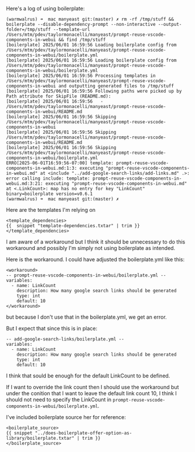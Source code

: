 Here's a log of using boilerplate:

```
(warmwalrus) ➜  mac manyeast git:(master) ✗ rm -rf /tmp/stuff && boilerplate --disable-dependency-prompt --non-interactive --output-folder=/tmp/stuff --template-url /Users/mtm/pdev/taylormonacelli/manyeast/prompt-reuse-vscode-components-in-webui && find /tmp/stuff
[boilerplate] 2025/06/01 16:59:56 Loading boilerplate config from /Users/mtm/pdev/taylormonacelli/manyeast/prompt-reuse-vscode-components-in-webui/boilerplate.yml
[boilerplate] 2025/06/01 16:59:56 Loading boilerplate config from /Users/mtm/pdev/taylormonacelli/manyeast/prompt-reuse-vscode-components-in-webui/boilerplate.yml
[boilerplate] 2025/06/01 16:59:56 Processing templates in /Users/mtm/pdev/taylormonacelli/manyeast/prompt-reuse-vscode-components-in-webui and outputting generated files to /tmp/stuff
[boilerplate] 2025/06/01 16:59:56 Following paths were picked up by Path attribute for SkipFile (README.md):
[boilerplate] 2025/06/01 16:59:56 	- /Users/mtm/pdev/taylormonacelli/manyeast/prompt-reuse-vscode-components-in-webui/README.md
[boilerplate] 2025/06/01 16:59:56 Skipping /Users/mtm/pdev/taylormonacelli/manyeast/prompt-reuse-vscode-components-in-webui
[boilerplate] 2025/06/01 16:59:56 Skipping /Users/mtm/pdev/taylormonacelli/manyeast/prompt-reuse-vscode-components-in-webui/README.md
[boilerplate] 2025/06/01 16:59:56 Skipping /Users/mtm/pdev/taylormonacelli/manyeast/prompt-reuse-vscode-components-in-webui/boilerplate.yml
ERRO[2025-06-01T16:59:56-07:00] template: prompt-reuse-vscode-components-in-webui.md:1:3: executing "prompt-reuse-vscode-components-in-webui.md" at <include "../add-google-search-links/add-links.md" .>: error calling include: template: prompt-reuse-vscode-components-in-webui.md:3:21: executing "prompt-reuse-vscode-components-in-webui.md" at <.LinkCount>: map has no entry for key "LinkCount"  binary=boilerplate version=v0.6.1
(warmwalrus) ➜  mac manyeast git:(master) ✗ 
```

Here are the templates I'm relying on

```
<template_dependencies>
{{  snippet "template-dependencies.txtar" | trim }}
</template_dependencies>
```

I am aware of a workaround but I think it should be unnecessary to do this workaround and possibly I'm simply not using boilerplate as intended.

Here is the workaround.  I could have adjusted the boilerplate.yml like this:

```
<workaround>
-- prompt-reuse-vscode-components-in-webui/boilerplate.yml --
variables:
  - name: LinkCount
    description: How many google search links should be generated
    type: int
    default: 10
</workaround>
```

but because I don't use that in the boilerplate.yml, we get an error.

But I expect that since this is in place:

```
-- add-google-search-links/boilerplate.yml --
variables:
  - name: LinkCount
    description: How many google search links should be generated
    type: int
    default: 10
```

I think that sould be enough for the default LinkCount to be defined.

If I want to override the link count then I should use the workaround but under the conition that I want to leave the default link count 10, I think I should not need to specify the LinkCount in `prompt-reuse-vscode-components-in-webui/boilerplate.yml`.

I've included boilerplate source her for reference:

```
<boilerplate_source>
{{ snippet "../does-boilerplate-offer-option-as-library/boilerplate.txtar" | trim }}
</boilerplate_source>
```

